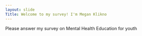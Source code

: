 ```yaml
---
layout: slide
Title: Welcome to my survey! I'm Megan Klikno
---
```

Please answer my survey on Mental Health Education for youth
